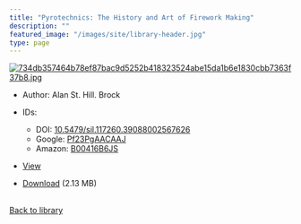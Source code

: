 ```yaml
---
title: "Pyrotechnics: The History and Art of Firework Making"
description: ""
featured_image: "/images/site/library-header.jpg"
type: page
---
```


<a href="" target="_blank">![734db357464b78ef87bac9d5252b418323524abe15da1b6e1830cbb7363f37b8.jpg](/images/library/734db357464b78ef87bac9d5252b418323524abe15da1b6e1830cbb7363f37b8.jpg)</a>
* Author: Alan St. Hill. Brock
* IDs:
  * DOI: <a href="https://dx.doi.org/10.5479/sil.117260.39088002567626" target="_blank">10.5479/sil.117260.39088002567626</a>
  * Google: <a href="https://books.google.com/books?id=Pf23PgAACAAJ" target="_blank">Pf23PgAACAAJ</a>
  * Amazon: <a href="https://www.amazon.com/dp/B00416B6JS" target="_blank">B00416B6JS</a>
* <a href="" target="_blank">View</a>

* [Download]() (2.13 MB)

<br />[Back to library](/library/)
